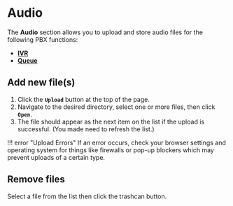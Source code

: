 # Audio
The **Audio** section allows you to upload and store audio files for the following PBX functions:

+ [**IVR**](/cp-ivr)
+ [**Queue**](/cp-queue)

## Add new file(s)

1. Click the **`Upload`** button at the top of the page. 
1. Navigate to the desired directory, select one or more files, then click **`Open`**.
1. The file should appear as the next item on the list if the upload is successful. (You made need to refresh the list.)

!!! error "Upload Errors"
    If an error occurs, check your browser settings and operating system for things like firewalls or pop-up blockers which may prevent uploads of a certain type.

## Remove files
Select a file from the list then click the trashcan button.
